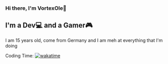### Hi there, I'm VortexOle👋

## I'm a Dev💻 and a Gamer🎮

I am 15 years old, come from Germany and I am meh at everything
that I'm doing

Coding Time: [![wakatime](https://wakatime.com/badge/user/ad9483ec-d166-4ab2-8dbb-73c8a46c3785.svg)](https://wakatime.com/@ad9483ec-d166-4ab2-8dbb-73c8a46c3785)
